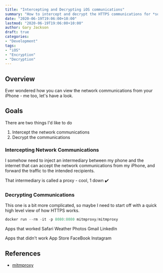 ```yaml
---
title: "Intercepting and Decrypting iOS communications"
summary: "How to intercept and decrypt the HTTPS communications for *some* of your iOS applications"
date: "2020-06-19T19:06:00+10:00"
lastmod: "2020-06-19T19:06:00+10:00"
author: Gary Jackson
draft: true
categories:
- "Development"
tags:
- "iOS"
- "Encryption"
- "Decryption"
---
```


## Overview

Ever wondered how you can view the network communications from your iPhone - me too, let's have a look.

## Goals

There are two things I'd like to do

1. Intercept the network communications
2. Decrypt the communications

### Intercepting Network Communications
I somehow need to inject an intermediary between my phone and the internet that can accept the network communications from my iPhone, and forward the traffic to the intended recipients.

That intermediary is called a proxy - cool, 1 down :heavy_check_mark:

### Decrypting Communications
This one is a bit more complicated, so maybe I need to start off with a quick high level view of how HTTPS works.

```Powershell
docker run --rm -it -p 8080:8080 mitmproxy/mitmproxy
```
Apps that worked
Safari
Weather
Photos
Gmail
LinkedIn

Apps that didn't work
App Store
FaceBook
Instagram

## References
- [mitmproxy](https://mitmproxy.org/)
